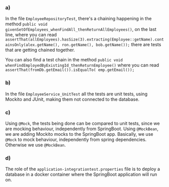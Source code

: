 ### a)
In the file `EmployeeRepositoryTest`, there's a chaining happening in the method `public void givenSetOfEmployees_whenFindAll_thenReturnAllEmployees()`, on the last line, where you can read 
`assertThat(allEmployees).hasSize(3).extracting(Employee::getName).containsOnly(alex.getName(), ron.getName(), bob.getName());`
there are tests that are getting chained together.

You can also find a test chain in the method
`public void whenFindEmployedByExistingId_thenReturnEmployee()`
where you can read
`assertThat(fromDb.getEmail()).isEqualTo( emp.getEmail());`

### b)
In the file `EmployeeService_UnitTest`
all the tests are unit tests, using Mockito and JUnit, making them not connected to the database.

### c)
Using `@Mock`, the tests being done can be compared to unit tests, since we are mocking behaviour, independently from SpringBoot.
Using `@MockBean`, we are adding Mockito mocks to the SpringBoot app.
Basically, we use `@Mock` to mock behaviour, independently from spring dependencies.
Otherwise we use `@MockBean`.

### d)
The role of the `application-integrationtest.properties` file is to deploy a database in a docker container where the SpringBoot application will run on.